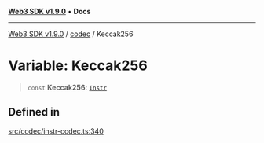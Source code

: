 [**Web3 SDK v1.9.0**](../../../README.md) • **Docs**

***

[Web3 SDK v1.9.0](../../../globals.md) / [codec](../README.md) / Keccak256

# Variable: Keccak256

> `const` **Keccak256**: [`Instr`](../type-aliases/Instr.md)

## Defined in

[src/codec/instr-codec.ts:340](https://github.com/Mystic-Nayy/alephium-web3/blob/c1afd789a197ce5fe21f08c2965942090157c33d/packages/web3/src/codec/instr-codec.ts#L340)

